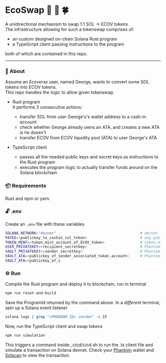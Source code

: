 # EcoSwap :evergreen_tree: :herb: :four_leaf_clover:
A unidirectional mechanism to swap 1:1 SOL &rarr; ECOV tokens. <br/> The infrastructure allowing for such a tokenswap comprises of:
- an custom designed on-chain Solana Rust program
- a TypeScript client passing instructions to the program
  
both of which are contained in this repo.

---

### :page_facing_up: About

Assume an *Ecoverse* user, named George, wants to convert some SOL tokens into ECOV tokens. <br/> This repo handles the logic to allow given tokenswap.
- Rust program <br/>
    It performs 3 consecutive actions:
    - transfer SOL from user George's's wallet address to a cash-in account
    - check whether George already owns an ATA, and creates a new ATA is he doesn't
    - transfer ECOV from ECOV liquidity pool (ATA) to user George's ATA

- TypeScript client<br/>
    - passes all the needed public keys and secret keys as instructions to the Rust program
    - executes the program logic to actually transfer funds around on the Solana blockchain


### :package: Requirements 
Rust and npm or yarn.

### :unlock: .env
Create an `.env` file with these variables
```bash
SOLANA_NETWORK="devnet"                                      # devnet
PAYEE=<publickey_to_cashin_sol_token>                        # any publickey: SOL recipient
TOKEN_MINT=<token_mint_account_of_ECOV_token>                # token_mint_account of your SPL-token
USER_PRIVATEKEY=<recipient_secretkey>                        # Phantom wallet 1: SOL sender and ECOV recipient
VAULT_PRIVATEKEY=<sender_secretkey>                          # Phantom wallet 2: ECOV transfer signer
VAULT_ATA=<publickey_of_sender_associated_token_account>     # Phantom wallet 2: ECOV sender
VAULT_ATA=<publickey_of_s
```


### :gear: Run 
Compile the Rust program and deploy it to blockchain, run in terminal
```bash
npm run reset-and-build
```
Save the ProgramId returned by the command above. In a *different* terminal, spin up a Solana event listener
```bash
solana logs | grep "<PROGRAM_ID> invoke" -A 15             
```
Now, run the TypeScript client and swap tokens
```bash
npm run simulation                                
```
This triggers a command inside _cicd/cicd.sh to run the .ts client file and simulate a transaction on Solana devnet. Check your [Phantom](https://chrome.google.com/webstore/detail/phantom/bfnaelmomeimhlpmgjnjophhpkkoljpa?hl=en) wallet and [Solscan](https://solscan.io/) to view the transaction.